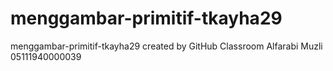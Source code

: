 # menggambar-primitif-tkayha29
menggambar-primitif-tkayha29 created by GitHub Classroom
Alfarabi Muzli 05111940000039
